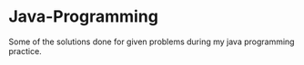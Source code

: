 # Java-Programming
Some of the solutions done for given problems during my java programming practice.
